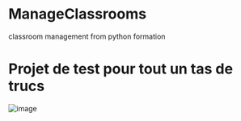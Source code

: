 # ManageClassrooms
classroom management from python formation

# Projet de test pour tout un tas de trucs

![image](https://user-images.githubusercontent.com/16656764/194314715-7b8c4047-a507-4933-861f-370062d9c3f1.png)
